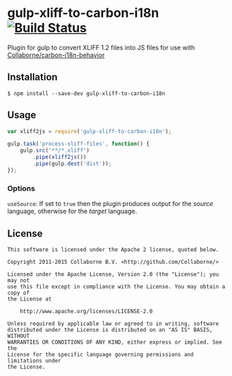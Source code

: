 gulp-xliff-to-carbon-i18n [![Build Status](https://travis-ci.org/Collaborne/gulp-xliff-to-carbon-i18n.svg?branch=master)](https://travis-ci.org/Collaborne/gulp-xliff-to-carbon-i18n)
=========
Plugin for gulp to convert XLIFF 1.2 files into JS files for use with [Collaborne/carbon-i18n-behavior](https://github.com/Collaborne/carbon-i18n-behavior)

## Installation

	$ npm install --save-dev gulp-xliff-to-carbon-i18n

## Usage

```js
var xliff2js = require('gulp-xliff-to-carbon-i18n');

gulp.task('process-xliff-files', function() {
    gulp.src('**/*.xliff')
        .pipe(xliff2js())
        .pipe(gulp.dest('dist'));
});
```

### Options

`useSource`: If set to `true` then the plugin produces output for the *source* language, otherwise for the *target* language.

## License

    This software is licensed under the Apache 2 license, quoted below.

    Copyright 2011-2015 Collaborne B.V. <http://github.com/Collaborne/>

    Licensed under the Apache License, Version 2.0 (the "License"); you may not
    use this file except in compliance with the License. You may obtain a copy of
    the License at

        http://www.apache.org/licenses/LICENSE-2.0

    Unless required by applicable law or agreed to in writing, software
    distributed under the License is distributed on an "AS IS" BASIS, WITHOUT
    WARRANTIES OR CONDITIONS OF ANY KIND, either express or implied. See the
    License for the specific language governing permissions and limitations under
    the License.
    

